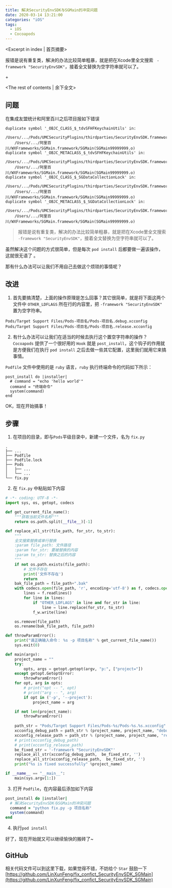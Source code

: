 ```yaml
---
title: 解决SecurityEnvSDK与SGMain的冲突问题
date: 2020-03-14 13:21:00
categories: "iOS"
tags:
  - iOS
  - Cocoapods
---
```


<Excerpt in index | 首页摘要> 

报错是说有重复类，解决的办法比较简单粗暴，就是把在Xcode里全文搜索
` -framework "SecurityEnvSDK"`，接着全文替换为空字符串就可以了。

+<!-- more -->

<The rest of contents | 余下全文>

## 问题
在集成友盟统计和阿里百川之后项目报如下错误

```shell
duplicate symbol '_OBJC_CLASS_$_tdvSFHFKeychainUtils' in:
    /Users/.../Pods/UMCSecurityPlugins/thirdparties/SecurityEnvSDK.framework/SecurityEnvSDK(SecurityEnvSDK99999999.o)
    /Users/.../阿里百川/WXFrameworks/SGMain.framework/SGMain(SGMain99999999.o)
duplicate symbol '_OBJC_METACLASS_$_tdvSFHFKeychainUtils' in:
    /Users/.../Pods/UMCSecurityPlugins/thirdparties/SecurityEnvSDK.framework/SecurityEnvSDK(SecurityEnvSDK99999999.o)
    /Users/.../阿里百川/WXFrameworks/SGMain.framework/SGMain(SGMain99999999.o)
duplicate symbol '_OBJC_CLASS_$_SGDataCollectionLock' in:
    /Users/.../Pods/UMCSecurityPlugins/thirdparties/SecurityEnvSDK.framework/SecurityEnvSDK(SecurityEnvSDK99999999.o)
    /Users/.../阿里百川/WXFrameworks/SGMain.framework/SGMain(SGMain99999999.o)
duplicate symbol '_OBJC_METACLASS_$_SGDataCollectionLock' in:
    /Users/.../Pods/UMCSecurityPlugins/thirdparties/SecurityEnvSDK.framework/SecurityEnvSDK(SecurityEnvSDK99999999.o)
    /Users/.../阿里百川/WXFrameworks/SGMain.framework/SGMain(SGMain99999999.o)
```

>  报错是说有重复类，解决的办法比较简单粗暴，就是把在Xcode里全文搜索
>  ` -framework "SecurityEnvSDK"`，接着全文替换为空字符串就可以了。

虽然解决这个问题的方式很简单，但是每次 `pod install` 后都要做一遍该操作，这就很无语了 。

那有什么办法可以让我们不用自己去做这个烦琐的事情呢？

## 改进
1. 首先要搞清楚，上面的操作原理是怎么回事？其它很简单，就是将下面这两个文件中 `OTHER_LDFLAGS` 所在行的内容里，把 `-framework "SecurityEnvSDK"` 置为空字符串。
```shell
Pods/Target Support Files/Pods-项目名/Pods-项目名.debug.xcconfig
Pods/Target Support Files/Pods-项目名/Pods-项目名.release.xcconfig
```

2. 有什么办法可以让我们在适当的时候去执行这个置空字符串的操作？
`Cocoapods` 提供了一个很好用的 `Hook` 就是 `post_install`，这个钩子的作用就是方便我们在执行 `pod install` 之后去做一些其它配置，这里我们就用它来搞事情。

`Podfile` 文件中使用的是 `ruby` 语言，`ruby` 执行终端命令的代码如下所示：
```shell
post_install do |installer|
  # command = "echo 'hello world'"
  command = "终端命令"
  system(command)
end
```
OK，现在开始搞事！
## 步骤
1. 在项目的目录，即与`Pods`平级目录中，新建一个文件，名为 `fix.py`

```shell
.
├── ...
├── Podfile
├── Podfile.lock
├── Pods
│   ├── ...
│   └── ...
└── fix.py
```

2. 在 `fix.py` 中粘贴如下内容
```python
# -*- coding: UTF-8 -*-
import sys, os, getopt, codecs

def get_current_file_name():
    """获取当前文件名称"""
    return os.path.split(__file__)[-1]

def replace_all_str(file_path, for_str, to_str):
    """
    全文搜索替换或单行替换
    :param file_path: 文件路径
    :param for_str: 要被替换的内容
    :param to_str: 替换之后的内容
    """
    if not os.path.exists(file_path):
        # 文件不存在
        print('文件不存在')
        return
    bak_file_path = file_path+".bak"
    with codecs.open(file_path, 'r', encoding='utf-8') as f, codecs.open(bak_file_path, 'w', encoding='utf-8') as f_w:
        lines = f.readlines()
        for line in lines:
            if "OTHER_LDFLAGS" in line and for_str in line:
                line = line.replace(for_str, to_str)
            f_w.write(line)

    os.remove(file_path)
    os.rename(bak_file_path, file_path)

def throwParamError():
    print("请正确输入命令： %s -p 项目名称" % get_current_file_name())
    sys.exit(0)

def main(argv):
    project_name = ""
    try:
        opts, args = getopt.getopt(argv, "p:", ["project="])
    except getopt.GetoptError:
        throwParamError()
    for opt, arg in opts:
        # print("opt -- ", opt)
        # print("arg -- ", arg)
        if opt in ('-p', '--project'):
            project_name = arg

    if not len(project_name):
        throwParamError()
    
    path_str = "Pods/Target Support Files/Pods-%s/Pods-%s.%s.xcconfig"
    xcconfig_debug_path = path_str % (project_name, project_name, "debug")
    xcconfig_release_path = path_str % (project_name, project_name, "release")
    # print(xcconfig_debug_path)
    # print(xcconfig_release_path)
    be_fixed_str = '-framework "SecurityEnvSDK"'
    replace_all_str(xcconfig_debug_path,  be_fixed_str, '')
    replace_all_str(xcconfig_release_path,  be_fixed_str, '')
    print("%s is fixed successfully" %project_name)

if __name__ == "__main__":
    main(sys.argv[1:])
```
3. 打开 `Podfile`，在内容最后添加如下内容
```ruby
post_install do |installer|
  # 解决SecurityEnvSDK与SGMain的冲突问题
  command = "python fix.py -p 项目名称"
  system(command)
end
```
4. 执行`pod install`

好了，现在开始就又可以继续愉快的搬砖了~

## GitHub
相关代码文件可以到这里下载，如果觉得不错，不妨给个 `Star` 鼓励一下
[https://github.com/LinXunFeng/fix_confict_SecurityEnvSDK_SGMain](https://github.com/LinXunFeng/fix_confict_SecurityEnvSDK_SGMain)